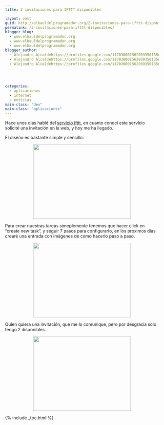 ```yaml
---
title: 2 invitaciones para IFTTT disponibles

layout: post
guid: http://elbauldelprogramador.org/2-invitaciones-para-ifttt-disponibles/
permalink: /2-invitaciones-para-ifttt-disponibles/
blogger_blog:
  - www.elbauldelprogramador.org
  - www.elbauldelprogramador.org
  - www.elbauldelprogramador.org
blogger_author:
  - Alejandro Alcaldehttps://profiles.google.com/117030001562039350135noreply@blogger.com
  - Alejandro Alcaldehttps://profiles.google.com/117030001562039350135noreply@blogger.com
  - Alejandro Alcaldehttps://profiles.google.com/117030001562039350135noreply@blogger.com

  
  
  
categories:
  - aplicaciones
  - internet
  - noticias
main-class: "dev"
main-class: "aplicaciones"
---
```

Hace unos dias hablé del [servício ifttt][1], en cuanto conocí este servício solicité una invitación en la web, y hoy me ha llegado.

El diseño es bastante simple y sencillo:

<div class="separator" style="clear: both; text-align: center;">
  <a href="https://1.bp.blogspot.com/_IlK2pNFFgGM/TUiMm8LHzLI/AAAAAAAAAUA/lKO4Gdal7XY/s1600/Screenshot-ifttt%2B-%2Balgui91%2B-%2BChromium.png" imageanchor="1" style="margin-left:1em; margin-right:1em"><img border="0" height="244" width="320" src="https://1.bp.blogspot.com/_IlK2pNFFgGM/TUiMm8LHzLI/AAAAAAAAAUA/lKO4Gdal7XY/s320/Screenshot-ifttt%2B-%2Balgui91%2B-%2BChromium.png" /></a>
</div>

  
<!--ad-->

Para crear nuestras tareas simeplemente tenemos que hacer click en &#8220;create new task&#8221;, y seguir 7 pasos para configurarlo, en los proximos dias crearé una entrada con imágenes de como hacerlo paso a paso.

<div class="separator" style="clear: both; text-align: center;">
  <a href="https://3.bp.blogspot.com/_IlK2pNFFgGM/TUiNSaTb7cI/AAAAAAAAAUI/6L9F04NsKQ0/s1600/Screenshot-ifttt%2B-%2BCreate%2Btask%2B-%2BChromium.png" imageanchor="1" style="margin-left:1em; margin-right:1em"><img border="0" height="244" width="320" src="https://3.bp.blogspot.com/_IlK2pNFFgGM/TUiNSaTb7cI/AAAAAAAAAUI/6L9F04NsKQ0/s320/Screenshot-ifttt%2B-%2BCreate%2Btask%2B-%2BChromium.png" /></a>
</div>



Quien quiera una invitación, que me lo comunique, pero por desgracia solo tengo 2 disponibles.

<div class="separator" style="clear: both; text-align: center;">
  <a href="https://2.bp.blogspot.com/_IlK2pNFFgGM/TUiN8l95XOI/AAAAAAAAAUQ/sCdZwDJ8lqY/s1600/Screenshot-ifttt%2B-%2BInvites%2B-%2BChromium.png" imageanchor="1" style="margin-left:1em; margin-right:1em"><img border="0" height="244" width="320" src="https://2.bp.blogspot.com/_IlK2pNFFgGM/TUiN8l95XOI/AAAAAAAAAUQ/sCdZwDJ8lqY/s320/Screenshot-ifttt%2B-%2BInvites%2B-%2BChromium.png" /></a>
</div>



 [1]: https://elbauldelprogramador.com/ifttt-disparar-tareas-mediante-eventos/

{% include _toc.html %}
